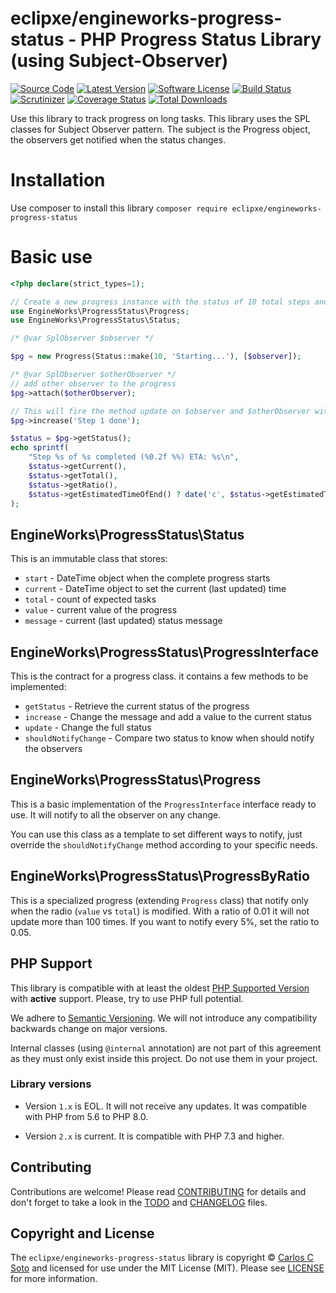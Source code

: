 # eclipxe/engineworks-progress-status - PHP Progress Status Library (using Subject-Observer)

[![Source Code][badge-source]][source]
[![Latest Version][badge-release]][release]
[![Software License][badge-license]][license]
[![Build Status][badge-build]][build]
[![Scrutinizer][badge-quality]][quality]
[![Coverage Status][badge-coverage]][coverage]
[![Total Downloads][badge-downloads]][downloads]

Use this library to track progress on long tasks. This library uses the SPL classes for Subject Observer pattern.
The subject is the Progress object, the observers get notified when the status changes.

# Installation

Use composer to install this library `composer require eclipxe/engineworks-progress-status`

# Basic use

```php
<?php declare(strict_types=1); 

// Create a new progress instance with the status of 10 total steps and the current message 'Starting...' 
use EngineWorks\ProgressStatus\Progress;
use EngineWorks\ProgressStatus\Status;

/* @var SplObserver $observer */

$pg = new Progress(Status::make(10, 'Starting...'), [$observer]);

/* @var SplObserver $otherObserver */
// add other observer to the progress
$pg->attach($otherObserver);

// This will fire the method update on $observer and $otherObserver with $pg as subject
$pg->increase('Step 1 done');

$status = $pg->getStatus();
echo sprintf(
    "Step %s of %s completed (%0.2f %%) ETA: %s\n",
    $status->getCurrent(),
    $status->getTotal(),
    $status->getRatio(),
    $status->getEstimatedTimeOfEnd() ? date('c', $status->getEstimatedTimeOfEnd()) : '--stalled--',
);
```

## EngineWorks\ProgressStatus\Status

This is an immutable class that stores:
- `start` - DateTime object when the complete progress starts
- `current` - DateTime object to set the current (last updated) time
- `total` - count of expected tasks
- `value` - current value of the progress
- `message` - current (last updated) status message

## EngineWorks\ProgressStatus\ProgressInterface

This is the contract for a progress class. it contains a few methods to be implemented:
- `getStatus` - Retrieve the current status of the progress 
- `increase` - Change the message and add a value to the current status  
- `update` - Change the full status 
- `shouldNotifyChange` - Compare two status to know when should notify the observers 

## EngineWorks\ProgressStatus\Progress

This is a basic implementation of the `ProgressInterface` interface ready to use.
It will notify to all the observer on any change.

You can use this class as a template to set different ways to notify,
just override the `shouldNotifyChange` method according to your specific needs. 

## EngineWorks\ProgressStatus\ProgressByRatio

This is a specialized progress (extending `Progress` class) that notify only
when the radio (`value` vs `total`) is modified.
With a ratio of 0.01 it will not update more than 100 times.
If you want to notify every 5%, set the ratio to 0.05.

## PHP Support

This library is compatible with at least the oldest [PHP Supported Version](https://php.net/supported-versions.php)
with **active** support. Please, try to use PHP full potential.

We adhere to [Semantic Versioning](https://semver.org/).
We will not introduce any compatibility backwards change on major versions.

Internal classes (using `@internal` annotation) are not part of this agreement
as they must only exist inside this project. Do not use them in your project.

### Library versions

- Version `1.x` is EOL. It will not receive any updates. It was compatible with PHP from 5.6 to PHP 8.0.

- Version `2.x` is current. It is compatible with PHP 7.3 and higher. 

## Contributing

Contributions are welcome! Please read [CONTRIBUTING][] for details
and don't forget to take a look in the [TODO][] and [CHANGELOG][] files.

## Copyright and License

The `eclipxe/engineworks-progress-status` library is copyright © [Carlos C Soto](https://eclipxe.com.mx/)
and licensed for use under the MIT License (MIT). Please see [LICENSE][] for more information.


[contributing]: https://github.com/eclipxe13/engineworks-progress-status/blob/main/CONTRIBUTING.md
[todo]: https://github.com/eclipxe13/engineworks-progress-status/blob/main/TODO.md
[changelog]: https://github.com/eclipxe13/engineworks-progress-status/blob/main/CHANGELOG.md

[source]: https://github.com/eclipxe13/engineworks-progress-status
[release]: https://github.com/eclipxe13/engineworks-progress-status/releases
[license]: https://github.com/eclipxe13/engineworks-progress-status/blob/main/LICENSE
[build]: https://github.com/eclipxe13/engineworks-progress-status/actions/workflows/build.yml?query=branch:main
[quality]: https://scrutinizer-ci.com/g/eclipxe13/engineworks-progress-status/
[coverage]: https://scrutinizer-ci.com/g/eclipxe13/engineworks-progress-status/code-structure/main/code-coverage
[downloads]: https://packagist.org/packages/eclipxe/engineworks-progress-status

[badge-source]: https://img.shields.io/badge/source-eclipxe/engineworks--progress--status-blue.svg?style=flat-square
[badge-release]: https://img.shields.io/github/release/eclipxe13/engineworks-progress-status.svg?style=flat-square
[badge-license]: https://img.shields.io/github/license/eclipxe13/engineworks-progress-status.svg?style=flat-square
[badge-build]: https://img.shields.io/github/workflow/status/eclipxe13/engineworks-progress-status/build/main?style=flat-square
[badge-quality]: https://img.shields.io/scrutinizer/g/eclipxe13/engineworks-progress-status/main.svg?style=flat-square
[badge-coverage]: https://img.shields.io/scrutinizer/coverage/g/eclipxe13/engineworks-progress-status/main.svg?style=flat-square
[badge-downloads]: https://img.shields.io/packagist/dt/eclipxe/engineworks-progress-status.svg?style=flat-square
